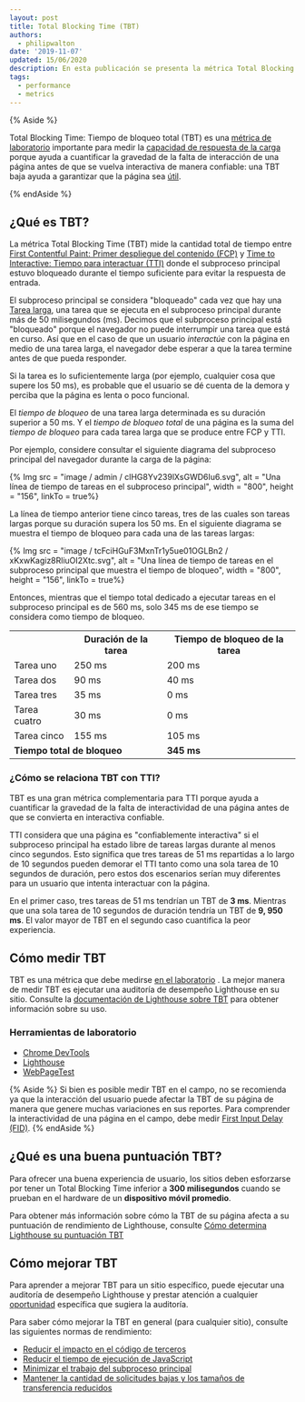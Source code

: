 ```yaml
---
layout: post
title: Total Blocking Time (TBT)
authors:
  - philipwalton
date: '2019-11-07'
updated: 15/06/2020
description: En esta publicación se presenta la métrica Total Blocking Time (TBT) y se explica como medirla
tags:
  - performance
  - metrics
---
```


{% Aside %}

Total Blocking Time: Tiempo de bloqueo total (TBT) es una [métrica de laboratorio](/user-centric-performance-metrics/#in-the-lab) importante para medir la [capacidad de respuesta de la carga](/user-centric-performance-metrics/#types-of-metrics) porque ayuda a cuantificar la gravedad de la falta de interacción de una página antes de que se vuelva interactiva de manera confiable: una TBT baja ayuda a garantizar que la página sea [útil](/user-centric-performance-metrics/#questions).

{% endAside %}

## ¿Qué es TBT?

La métrica Total Blocking Time (TBT) mide la cantidad total de tiempo entre [First Contentful Paint: Primer despliegue del contenido (FCP)](/fcp/) y [Time to Interactive: Tiempo para interactuar (TTI)](/tti/) donde el subproceso principal estuvo bloqueado durante el tiempo suficiente para evitar la respuesta de entrada.

El subproceso principal se considera "bloqueado" cada vez que hay una [Tarea larga](/custom-metrics/#long-tasks-api), una tarea que se ejecuta en el subproceso principal durante más de 50 milisegundos (ms). Decimos que el subproceso principal está "bloqueado" porque el navegador no puede interrumpir una tarea que está en curso. Así que en el caso de que un usuario *interactúe* con la página en medio de una tarea larga, el navegador debe esperar a que la tarea termine antes de que pueda responder.

Si la tarea es lo suficientemente larga (por ejemplo, cualquier cosa que supere los 50 ms), es probable que el usuario se dé cuenta de la demora y perciba que la página es lenta o poco funcional.

El *tiempo de bloqueo* de una tarea larga determinada es su duración superior a 50 ms. Y el *tiempo de bloqueo total* de una página es la suma del *tiempo de bloqueo* para cada tarea larga que se produce entre FCP y TTI.

Por ejemplo, considere consultar el siguiente diagrama del subproceso principal del navegador durante la carga de la página:

{% Img src = "image / admin / clHG8Yv239lXsGWD6Iu6.svg", alt = "Una línea de tiempo de tareas en el subproceso principal", width = "800", height = "156", linkTo = true%}

La línea de tiempo anterior tiene cinco tareas, tres de las cuales son tareas largas porque su duración supera los 50 ms. En el siguiente diagrama se muestra el tiempo de bloqueo para cada una de las tareas largas:

{% Img src = "image / tcFciHGuF3MxnTr1y5ue01OGLBn2 / xKxwKagiz8RliuOI2Xtc.svg", alt = "Una línea de tiempo de tareas en el subproceso principal que muestra el tiempo de bloqueo", width = "800", height = "156", linkTo = true%}

Entonces, mientras que el tiempo total dedicado a ejecutar tareas en el subproceso principal es de 560 ms, solo 345 ms de ese tiempo se considera como tiempo de bloqueo.

<table>
  <tr>
    <th></th>
    <th>Duración de la tarea</th>
    <th>Tiempo de bloqueo de la tarea</th>
  </tr>
  <tr>
    <td>Tarea uno</td>
    <td>250 ms</td>
    <td>200 ms</td>
  </tr>
  <tr>
    <td>Tarea dos</td>
    <td>90 ms</td>
    <td>40 ms</td>
  </tr>
  <tr>
    <td>Tarea tres</td>
    <td>35 ms</td>
    <td>0 ms</td>
  </tr>
  <tr>
    <td>Tarea cuatro</td>
    <td>30 ms</td>
    <td>0 ms</td>
  </tr>
  <tr>
    <td>Tarea cinco</td>
    <td>155 ms</td>
    <td>105 ms</td>
  </tr>
  <tr>
    <td colspan="2"><strong>Tiempo total de bloqueo</strong></td>
    <td><strong>345 ms</strong></td>
  </tr>
</table>

### ¿Cómo se relaciona TBT con TTI?

TBT es una gran métrica complementaria para TTI porque ayuda a cuantificar la gravedad de la falta de interactividad de una página antes de que se convierta en interactiva confiable.

TTI considera que una página es "confiablemente interactiva" si el subproceso principal ha estado libre de tareas largas durante al menos cinco segundos. Esto significa que tres tareas de 51 ms repartidas a lo largo de 10 segundos pueden demorar el TTI tanto como una sola tarea de 10 segundos de duración, pero estos dos escenarios serían muy diferentes para un usuario que intenta interactuar con la página.

En el primer caso, tres tareas de 51 ms tendrían un TBT de **3 ms**. Mientras que una sola tarea de 10 segundos de duración tendría un TBT de **9, 950 ms**. El valor mayor de TBT en el segundo caso cuantifica la peor experiencia.

## Cómo medir TBT

TBT es una métrica que debe medirse [en el laboratorio](/user-centric-performance-metrics/#in-the-lab) . La mejor manera de medir TBT es ejecutar una auditoría de desempeño Lighthouse en su sitio. Consulte la [documentación de Lighthouse sobre TBT](/lighthouse-total-blocking-time) para obtener información sobre su uso.

### Herramientas de laboratorio

- [Chrome DevTools](https://developers.google.com/web/tools/chrome-devtools/)
- [Lighthouse](https://developers.google.com/web/tools/lighthouse/)
- [WebPageTest](https://www.webpagetest.org/)

{% Aside %} Si bien es posible medir TBT en el campo, no se recomienda ya que la interacción del usuario puede afectar la TBT de su página de manera que genere muchas variaciones en sus reportes. Para comprender la interactividad de una página en el campo, debe medir [First Input Delay (FID)](/fid/). {% endAside %}

## ¿Qué es una buena puntuación TBT?

Para ofrecer una buena experiencia de usuario, los sitios deben esforzarse por tener un Total Blocking Time inferior a **300 milisegundos** cuando se prueban en el hardware de un **dispositivo móvil promedio**.

Para obtener más información sobre cómo la TBT de su página afecta a su puntuación de rendimiento de Lighthouse, consulte [Cómo determina Lighthouse su puntuación TBT](/lighthouse-total-blocking-time/#how-lighthouse-determines-your-tbt-score)

## Cómo mejorar TBT

Para aprender a mejorar TBT para un sitio específico, puede ejecutar una auditoría de desempeño Lighthouse y prestar atención a cualquier [oportunidad](/lighthouse-performance/#opportunities) específica que sugiera la auditoría.

Para saber cómo mejorar la TBT en general (para cualquier sitio), consulte las siguientes normas de rendimiento:

- [Reducir el impacto en el código de terceros](/third-party-summary/)
- [Reducir el tiempo de ejecución de JavaScript](/bootup-time/)
- [Minimizar el trabajo del subproceso principal](/mainthread-work-breakdown/)
- [Mantener la cantidad de solicitudes bajas y los tamaños de transferencia reducidos](/resource-summary/)
